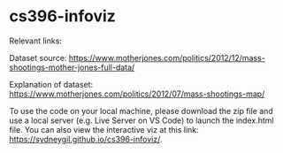 # cs396-infoviz


Relevant links:

Dataset source: https://www.motherjones.com/politics/2012/12/mass-shootings-mother-jones-full-data/

Explanation of dataset: https://www.motherjones.com/politics/2012/07/mass-shootings-map/

To use the code on your local machine, please download the zip file and use a local server (e.g. Live Server on VS Code) to launch the index.html file. You can also view the interactive viz at this link: https://sydneygil.github.io/cs396-infoviz/.
